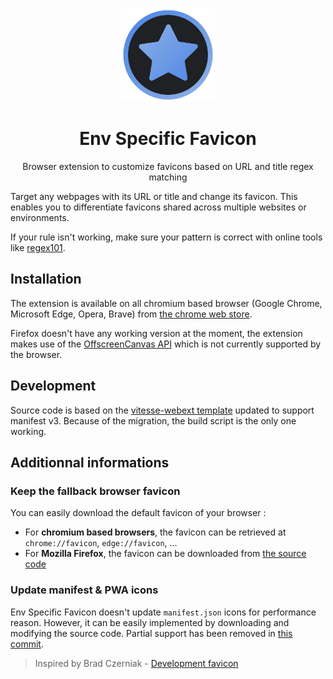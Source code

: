 <p align="center"><img width="150" src="./extension/assets/icon.svg" alt="Env Specific Favicon"></p>

<h1 align="center">Env Specific Favicon</h1>
<p align="center">Browser extension to customize favicons based on URL and title regex matching</p>

Target any webpages with its URL or title and change its favicon. This enables you to differentiate favicons shared across multiple websites or environments.

If your rule isn't working, make sure your pattern is correct with online tools like [regex101](https://regex101.com).

## Installation

The extension is available on all chromium based browser (Google Chrome, Microsoft Edge, Opera, Brave) from [the chrome web store](https://chrome.google.com/webstore/detail/env-specific-favicon/licfgcgpjgbbankegljcpbklabdnmopl).

Firefox doesn't have any working version at the moment, the extension makes use of the [OffscreenCanvas API](https://caniuse.com/mdn-api_offscreencanvas_getcontext_2d_context) which is not currently supported by the browser.

## Development

Source code is based on the [vitesse-webext template](https://github.com/antfu/vitesse-webext) updated to support manifest v3. Because of the migration, the build script is the only one working.

## Additionnal informations

### Keep the fallback browser favicon

You can easily download the default favicon of your browser :

- For **chromium based browsers**, the favicon can be retrieved at `chrome://favicon`, `edge://favicon`, ...
- For **Mozilla Firefox**, the favicon can be downloaded from [the source code](https://searchfox.org/mozilla-central/source/toolkit/themes/shared/icons/defaultFavicon.svg)

### Update manifest & PWA icons

Env Specific Favicon doesn't update `manifest.json` icons for performance reason. However, it can be easily implemented by downloading and modifying the source code. Partial support has been removed in [this commit](https://github.com/Elliot67/env-specific-favicon/commit/beab1d2073026354de540dc5e56a953c4372a5ab).

> Inspired by Brad Czerniak - [Development favicon](https://github.com/ao5357/development_favicon)
